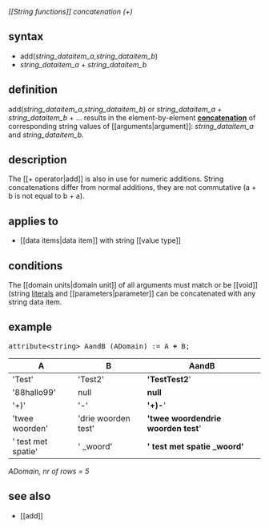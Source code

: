 *[[String functions]] concatenation (+)*

## syntax

- add(*string_dataitem_a*,*string_dataitem_b*)
- *string_dataitem_a* + *string_dataitem_b*

## definition

add(*string_dataitem_a*,*string_dataitem_b*) or *string_dataitem_a* + *string_dataitem_b* + ... results in the element-by-element [**concatenation**](https://en.wikipedia.org/wiki/Concatenation) of corresponding string values of [[arguments|argument]]: *string_dataitem_a* and *string_dataitem_b*.

## description

The [[+ operator|add]] is also in use for numeric additions. String concatenations differ from normal additions, they are not commutative (a + b is not equal to b + a).

## applies to

- [[data items|data item]] with string [[value type]]

## conditions

The [[domain units|domain unit]] of all arguments must match or be [[void]] (string [literals](https://en.wikipedia.org/wiki/Literal_(computer_programming)) and [[parameters|parameter]] can be concatenated with any string data item.

## example
<pre>
attribute&lt;string&gt; AandB (ADomain) := A <B>+</B> B;
</pre>

| A                  | B                   |**AandB**                            |
|--------------------|---------------------|-------------------------------------|
| 'Test'             | 'Test2'             | **'TestTest2**'                     |
| '88hallo99'        | null                | **null**                            |
| '+)'               | '-'                 | **'+)-**'                           |
| 'twee woorden'     | 'drie woorden test' | **'twee woordendrie woorden test**' |
| ' test met spatie' | ' _woord'           | **' test met spatie _woord'**       |

*ADomain, nr of rows = 5*

## see also

- [[add]]